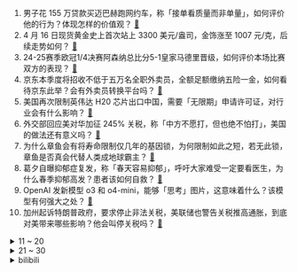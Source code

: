 1. 男子花 155 万贷款买迈巴赫跑网约车，称「接单看质量而非单量」，如何评价他的行为？体现怎样的价值观？ [:link:](https://www.zhihu.com/question/1895820514657788118)
2. 4 月 16 日现货黄金史上首次站上 3300 美元/盎司，金饰涨至 1007 元/克，后续走势如何？ [:link:](https://www.zhihu.com/question/1895870031860053238)
3. 24-25赛季欧冠1/4决赛阿森纳总比分5-1皇家马德里晋级，如何评价本场比赛双方的表现？ [:link:](https://www.zhihu.com/question/1896066641567125844)
4. 京东本季度将招收不低于五万名全职外卖员，全额足额缴纳五险一金，如何看待京东此举？会有外卖员转换平台吗？ [:link:](https://www.zhihu.com/question/1895533580416970892)
5. 美国再次限制英伟达 H20 芯片出口中国，需要「无限期」申请许可证，对行业会有什么影响？ [:link:](https://www.zhihu.com/question/1895790897251181904)
6. 外交部回应美对华加征 245% 关税，称「中方不愿打，但也绝不怕打」，美国的做法还有意义吗？ [:link:](https://www.zhihu.com/question/1895809164938277476)
7. 为什么章鱼会有将寿命限制仅几年的基因锁，为何限制如此之短，若无此锁，章鱼是否真会代替人类成地球霸主？ [:link:](https://www.zhihu.com/question/1891243067232718852)
8. 葛夕自曝抑郁症复发，称「春天容易抑郁」，呼吁大家难受一定要看医生，为什么春季抑郁高发？患者该如何自救？ [:link:](https://www.zhihu.com/question/1895492740420171729)
9. OpenAI 发新模型 o3 和 o4-mini，能够「思考」图片，这意味着什么？该模型有何强大之处？ [:link:](https://www.zhihu.com/question/1896035349400122549)
10. 加州起诉特朗普政府，要求停止非法关税，美联储也警告关税推高通胀，到底对美带来哪些影响？他会叫停关税吗？ [:link:](https://www.zhihu.com/question/1896107038020432849)
<details>
<summary>11 ~ 20</summary>

11. 《流浪地球 3》正式发布自主研发的专属 AI 问答应用WEi，对国产科幻电影发展将有哪些影响？ [:link:](https://www.zhihu.com/question/1895478531301008725)
12. 日本人的体育产业为什么会和我们拉开如此大的差距? [:link:](https://www.zhihu.com/question/4337165804)
13. 古代砍头为何不从脖子正面下刀以避开颈部的骨头？ [:link:](https://www.zhihu.com/question/1893786942560244085)
14. 中午饭点已到，该下班去吃饭了，领导还在办公室没走，我是该静悄悄的自己先走还是打个招呼呢？ [:link:](https://www.zhihu.com/question/1895433932805214526)
15. 你的导师给你的最后忠告是什么？ [:link:](https://www.zhihu.com/question/656115933)
16. 要如何评价《鸣潮》的游戏配乐？ [:link:](https://www.zhihu.com/question/662940747)
17. 孩子说「纸质书没法随时查百科」，怎么回应？ [:link:](https://www.zhihu.com/question/1891631147060027761)
18. 是否该让孩子接触带有悲剧色彩的名著？ [:link:](https://www.zhihu.com/question/1891631147349428058)
19. 高三生怎么能在最后关头稳住心态？ [:link:](https://www.zhihu.com/question/1894335239490364052)
20. 24-25 赛季，NBA 季后赛首轮，火箭 VS 勇士，比赛走向将会如何，为什么？ [:link:](https://www.zhihu.com/question/1895875057319927969)
</details>
<details>
<summary>21 ~ 30</summary>

21. 如何理解交易就是做减法？ [:link:](https://www.zhihu.com/question/1894864993607985083)
22. 中方回应美对华 245% 税率，「美将关税工具化、武器化到了毫无理性地步，中方不予理会」，如何解读？ [:link:](https://www.zhihu.com/question/1895938907499107907)
23. 敦煌网在美国爆火，苹果应用排名从 352 升至第 2，美国关税战为中国跨境电商带来了哪些机遇？ [:link:](https://www.zhihu.com/question/1895610554514634740)
24. 汝瓷与汝窑有什么区别？ [:link:](https://www.zhihu.com/question/365797634)
25. 如何看待网友「蟹不肉」在妻子病亡后殉情离世？面对亲人离世该怎样走出悲痛？ [:link:](https://www.zhihu.com/question/1894688625788163796)
26. 月收入一万的人配买十八万左右的车吗？ [:link:](https://www.zhihu.com/question/664294712)
27. 眼镜没发明出来之前，眼镜蛇叫什么？ [:link:](https://www.zhihu.com/question/1888387205346616117)
28. 网友建议西安市学校取消用电子屏上课，回归黑板，这合理吗？使用电子屏会对学生视力造成影响吗？ [:link:](https://www.zhihu.com/question/1895772694135403587)
29. 多位跑友称江阴半马实际距离超标，中国田协初步认定属实，这反映出哪些问题？是哪个环节出了差错？ [:link:](https://www.zhihu.com/question/1895518255554209420)
30. 东方不败已是内定教主，为什么还要提前篡位？ [:link:](https://www.zhihu.com/question/26609759)
</details><details>
<summary>bilibili</summary>

</details>